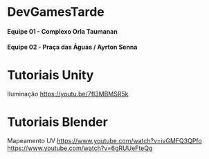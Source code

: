 # DevGamesTarde


#### Equipe 01 - Complexo Orla Taumanan

#### Equipe 02 - Praça das Águas / Ayrton Senna


# Tutoriais Unity
Iluminação
https://youtu.be/7fI3MBMSR5k

# Tutoriais Blender
Mapeamento UV
https://www.youtube.com/watch?v=ivGMFQ3QPfo
https://www.youtube.com/watch?v=6gRUUeFteQg
